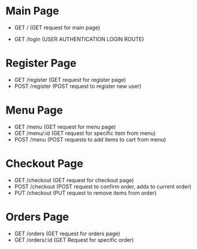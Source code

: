 # Main Page
- GET / (GET request for main page)

- GET /login (USER AUTHENTICATION LOGIN ROUTE)

# Register Page
- GET /register (GET request for register page)
- POST /register (POST request to register new user)

# Menu Page
- GET /menu (GET request for menu page)
- GET /menu/:id (GET request for specific item from menu)
- POST /menu (POST requests to add items to cart from menu)

# Checkout Page
- GET /checkout (GET request for checkout page)
- POST /checkout (POST request to confirm order, adds to current order)
- PUT /checkout (PUT request to remove items from order)

# Orders Page
- GET /orders (GET request for orders page)
- GET /orders/:id (GET Request for specific order)
